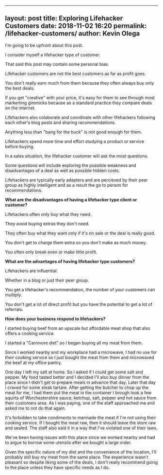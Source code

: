 
--- 
layout: post 
title: Exploring Lifehacker Customers
date: 2018-11-02 16:20
permalink: /lifehacker-customers/ 
author: Kevin Olega 
--- 
I'm going to be upfront about this post. 

I consider myself a lifehacker type of customer.

That said this post may contain some personal bias.

Lifehacker customers are not the best customers as far as profit goes.

You don't really earn much from them because they often always buy only the best deals.

If you get "creative" with your price, it's easy for them to see through most markerting gimmicks because as a standard practice they compare deals on the internet.

Lifehackers also colaborate and coordinate with other lifehackers following each other's blog posts and sharing recommendations.

Anything less than "bang for the buck" is not good enough for them.

Lifehackers spend more time and effort studying a product or service before buying.

In a sales situation, the lifehacker customer will ask the most questions.

Some questions will include exploring the possible weakness and disadvantages of a deal as well as possible hidden costs.

Lifehackers are typically early adapters and are percieved by their peer group as highly intelligent and as a result the go to person for recommendations.

**What are the disadvantages of having a lifehacker type client or customer?**

Lifehackers often only buy what they need.

They avoid buying extras they don't need.

They often buy what they want only if it's on sale or the deal is really good.

You don't get to charge them extra so you don't make as much money. 

You often only break even or make little profit.

**What are the advantages of having lifehacker type customers?**

Lifehackers are influential. 

Whether in a blog or just their peer group. 

You get a lifehacker's recommendation, the number of your customers can multiply. 

You don't get a lot of direct profit but you have the potential to get a lot of referrals.

**How does your business respond to lifehackers?**

I started buying beef from an upscale but affordable meat shop that also offers a cooking service.

I started a "Carnivore diet" so I began buying all my meat from them.

Since I worked nearby and my workplace had a microwave, I had no use for their cooking service so I just bought the meat from them and microwaved the beef at my office pantry.

One day I left my salt at home. So I asked if I could get some salt and pepper. My food tasted better and I decided I'll also buy dinner from the place since I didn't get to prepare meals in advance that day. Later that day I craved for some steak tartare. After getting the butcher to chop up the meat for me, I had them put the meat in the container I brough took a few squirts of Worchestershire sauce, ketchup, salt, pepper and hot sauce from their customers area. As I was paying, one of the staff approached me and asked me to not do that again.

It's forbidden to take condiments to marinade the meat if I'm not using their cooking service. If I bought the meat raw, then it should leave the store raw and sealed. The staff also said it in a way that I've violated one of their laws.

We've been having issues with this place since we worked nearby and had to argue to borrow some utensils after we bought a large order.

Given the specific nature of my diet and the convenience of the location, I'll probably still buy my meat from the same place. The experience wasn't pleasant so despite liking some of the deals, I don't really recommend going to the place unless they have specific needs as I do.




